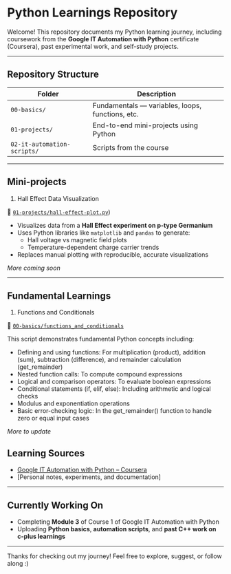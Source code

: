 # Python Learnings Repository

Welcome! This repository documents my Python learning journey, including coursework from the **Google IT Automation with Python** certificate (Coursera), past experimental work, and self-study projects.

---

## Repository Structure

| Folder | Description |
|--------|-------------|
| `00-basics/` | Fundamentals — variables, loops, functions, etc. |
| `01-projects/` | End-to-end mini-projects using Python|
| `02-it-automation-scripts/` | Scripts from the course |

---

##  Mini-projects

1. Hall Effect Data Visualization

📂 [`01-projects/hall-effect-plot.py`]([01-projects/hall-effect-plotter]))

- Visualizes data from a **Hall Effect experiment on p-type Germanium**
- Uses Python libraries like `matplotlib` and `pandas` to generate:
  - Hall voltage vs magnetic field plots
  - Temperature-dependent charge carrier trends
- Replaces manual plotting with reproducible, accurate visualizations

*More coming soon*

---

## Fundamental Learnings 

1. Functions and Conditionals
   
📁 [`00-basics/functions_and_conditionals`](00-basics/functions_and_conditionals)

This script demonstrates fundamental Python concepts including:
- Defining and using functions: For multiplication (product), addition (sum), subtraction (difference), and remainder calculation (get_remainder)
- Nested function calls: To compute compound expressions
- Logical and comparison operators: To evaluate boolean expressions
- Conditional statements (if, elif, else): Including arithmetic and logical checks
- Modulus and exponentiation operations
- Basic error-checking logic: In the get_remainder() function to handle zero or equal input cases

*_More to update_*

## Learning Sources

- [Google IT Automation with Python – Coursera](https://www.coursera.org/professional-certificates/google-it-automation)
- [Personal notes, experiments, and documentation]

---

## Currently Working On

- Completing **Module 3** of Course 1 of Google IT Automation with Python
- Uploading **Python basics**, **automation scripts**, and **past C++ work on c-plus learnings**
  
---

Thanks for checking out my journey! Feel free to explore, suggest, or follow along :)
